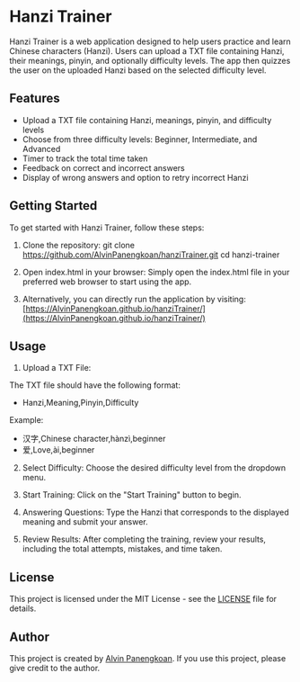 # Hanzi Trainer
Hanzi Trainer is a web application designed to help users practice and learn Chinese characters (Hanzi). Users can upload a TXT file containing Hanzi, their meanings, pinyin, and optionally difficulty levels. The app then quizzes the user on the uploaded Hanzi based on the selected difficulty level.

## Features
- Upload a TXT file containing Hanzi, meanings, pinyin, and difficulty levels
- Choose from three difficulty levels: Beginner, Intermediate, and Advanced
- Timer to track the total time taken
- Feedback on correct and incorrect answers
- Display of wrong answers and option to retry incorrect Hanzi

## Getting Started
To get started with Hanzi Trainer, follow these steps:

1. Clone the repository:
git clone https://github.com/AlvinPanengkoan/hanziTrainer.git
cd hanzi-trainer

2. Open index.html in your browser:
Simply open the index.html file in your preferred web browser to start using the app.

3. Alternatively, you can directly run the application by visiting:
[https://AlvinPanengkoan.github.io/hanziTrainer/](https://AlvinPanengkoan.github.io/hanziTrainer/)

## Usage
1. Upload a TXT File:

The TXT file should have the following format:
- Hanzi,Meaning,Pinyin,Difficulty

Example:

- 汉字,Chinese character,hànzì,beginner
- 爱,Love,ài,beginner


2. Select Difficulty:
Choose the desired difficulty level from the dropdown menu.

3. Start Training:
Click on the "Start Training" button to begin.

4. Answering Questions:
Type the Hanzi that corresponds to the displayed meaning and submit your answer.

5. Review Results:
After completing the training, review your results, including the total attempts, mistakes, and time taken.

## License
This project is licensed under the MIT License - see the [LICENSE](LICENSE) file for details.

## Author
This project is created by [Alvin Panengkoan](https://github.com/AlvinPanengkoan). If you use this project, please give credit to the author.





